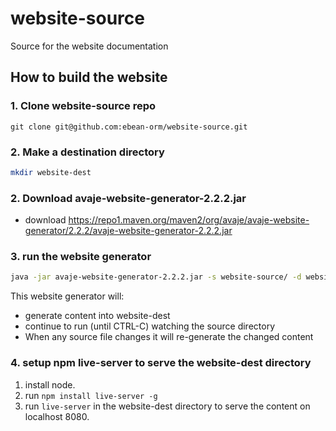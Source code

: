 # website-source

Source for the website documentation

## How to build the website

### 1. Clone website-source repo

```
git clone git@github.com:ebean-orm/website-source.git
```

### 2. Make a destination directory

```bash
mkdir website-dest
```

### 2. Download avaje-website-generator-2.2.2.jar

- download https://repo1.maven.org/maven2/org/avaje/avaje-website-generator/2.2.2/avaje-website-generator-2.2.2.jar

### 3. run the website generator

```bash
java -jar avaje-website-generator-2.2.2.jar -s website-source/ -d website-dest/
```

This website generator will:

- generate content into website-dest
- continue to run (until CTRL-C) watching the source directory
- When any source file changes it will re-generate the changed content

### 4. setup npm live-server to serve the website-dest directory

1. install node.
2. run `npm install live-server -g`
3. run `live-server` in the website-dest directory to serve the content on localhost 8080.
